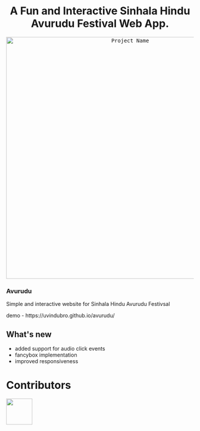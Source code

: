  <div align="center">

  # A Fun and Interactive Sinhala Hindu Avurudu Festival Web App.


<p align="center">
  <a href="https://github.com/yourUserName/YourProjectName">
   <kbd> <img src="https://user-images.githubusercontent.com/84648368/232117841-2ffab9b6-3b95-411a-86f5-3808e7b56508.png" alt="Project Name" width=650 height=auto> </kbd>
  </a> </div>
  
  <h3 align="left">Avurudu</h3>

 <p>
    Simple and interactive website for Sinhala Hindu Avurudu Festivsal </p>
    demo - https://uvindubro.github.io/avurudu/ </p>



## What's new

- added support for audio click events <br>
- fancybox implementation <br>
- improved responsiveness <br>


# Contributors

<a href="https://github.com/Uvindubro/avurudu/graphs/contributors">
  <img src="https://contrib.rocks/image?repo=Uvindubro/avurudu" / width=70>
</a>


</div>
